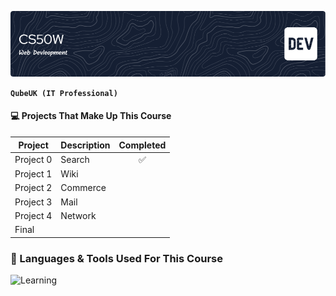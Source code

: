 ![Header](CS50W-Header.png)

**`QubeUK (IT Professional)`**

#### 💻 Projects That Make Up This Course

| Project   | Description | Completed |
|-----------|-------------|:---------:|
| Project 0 | Search      |     ✅    | 
| Project 1 | Wiki        |           |
| Project 2 | Commerce    |           |
| Project 3 | Mail        |           |
| Project 4 | Network     |           |
| Final     |             |           |

### 🌱 Languages & Tools Used For This Course
![Learning](https://skillicons.dev/icons?i=css,html,js,django,mongodb,python,vscode&perline=10)
